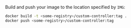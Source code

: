 Build and push your image to the location specified by `IMG`:

```sh
docker build -t <some-registry>/custom-controller:tag .
docker push <some-registry>/custom-controller:tag
```
